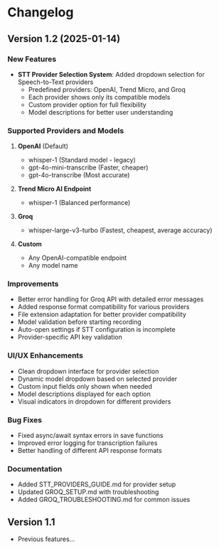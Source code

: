 # Changelog

## Version 1.2 (2025-01-14)

### New Features
- **STT Provider Selection System**: Added dropdown selection for Speech-to-Text providers
  - Predefined providers: OpenAI, Trend Micro, and Groq
  - Each provider shows only its compatible models
  - Custom provider option for full flexibility
  - Model descriptions for better user understanding

### Supported Providers and Models
1. **OpenAI** (Default)
   - whisper-1 (Standard model - legacy)
   - gpt-4o-mini-transcribe (Faster, cheaper)
   - gpt-4o-transcribe (Most accurate)

2. **Trend Micro AI Endpoint**
   - whisper-1 (Balanced performance)

3. **Groq**
   - whisper-large-v3-turbo (Fastest, cheapest, average accuracy)

4. **Custom**
   - Any OpenAI-compatible endpoint
   - Any model name

### Improvements
- Better error handling for Groq API with detailed error messages
- Added response format compatibility for various providers
- File extension adaptation for better provider compatibility
- Model validation before starting recording
- Auto-open settings if STT configuration is incomplete
- Provider-specific API key validation

### UI/UX Enhancements
- Clean dropdown interface for provider selection
- Dynamic model dropdown based on selected provider
- Custom input fields only shown when needed
- Model descriptions displayed for each option
- Visual indicators in dropdown for different providers

### Bug Fixes
- Fixed async/await syntax errors in save functions
- Improved error logging for transcription failures
- Better handling of different API response formats

### Documentation
- Added STT_PROVIDERS_GUIDE.md for provider setup
- Updated GROQ_SETUP.md with troubleshooting
- Added GROQ_TROUBLESHOOTING.md for common issues

## Version 1.1
- Previous features...